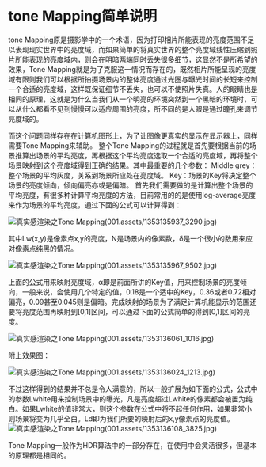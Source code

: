 ﻿# tone  Mapping简单说明

tone  Mapping原是摄影学中的一个术语，因为打印相片所能表现的亮度范围不足以表现现实世界中的亮度域，而如果简单的将真实世界的整个亮度域线性压缩到照片所能表现的亮度域内，则会在明暗两端同时丢失很多细节，这显然不是所希望的效果，Tone   Mapping就是为了克服这一情况而存在的，既然相片所能呈现的亮度域有限则我们可以根据所拍摄场景内的整体亮度通过光圈与曝光时间的长短来控制一个合适的亮度域，这样既保证细节不丢失，也可以不使照片失真。人的眼睛也是相同的原理，这就是为什么当我们从一个明亮的环境突然到一个黑暗的环境时，可以从什么都看不见到慢慢可以适应周围的亮度，所不同的是人眼是通过瞳孔来调节亮度域的。


 而这个问题同样存在在计算机图形上，为了让图像更真实的显示在显示器上，同样需要Tone Mapping来辅助。
 整个Tone Mapping的过程就是首先要根据当前的场景推算出场景的平均亮度，再根据这个平均亮度选取一个合适的亮度域，再将整个场景映射到这个亮度域得到正确的结果。其中最重要的几个参数：
 Middle grey：整个场景的平均灰度，关系到场景所应处在亮度域。
 Key：场景的Key将决定整个场景的亮度倾向，倾向偏亮亦或是偏暗。
 首先我们需要做的是计算出整个场景的平均亮度，有很多种计算平均亮度的方法，目前常用的的是使用log-average亮度来作为场景的平均亮度，通过下面的公式可以计算得到：

![真实感渲染之Tone <wbr>Mapping(001.assets/1353135937_3290.jpg)](https://img-my.csdn.net/uploads/201211/17/1353135937_3290.jpg)

其中Lw(x,y)是像素点x,y的亮度，N是场景内的像素数，δ是一个很小的数用来应对像素点纯黑的情况。

![真实感渲染之Tone <wbr>Mapping(001.assets/1353135967_9502.jpg)](https://img-my.csdn.net/uploads/201211/17/1353135967_9502.jpg)

上面的公式用来映射亮度域，α即是前面所讲的Key值，用来控制场景的亮度倾向，一般来说，会使用几个特定的值，0.18是一个适中的Key，0.36或者0.72相对偏亮，0.09甚至0.045则是偏暗。完成映射的场景为了满足计算机能显示的范围还要将亮度范围再映射到[0,1]区间，可以通过下面的公式简单的得到[0,1]区间的亮度。

![真实感渲染之Tone <wbr>Mapping(001.assets/1353136061_1016.jpg)](https://img-my.csdn.net/uploads/201211/17/1353136061_1016.jpg)

 

附上效果图：

 

![真实感渲染之Tone <wbr>Mapping(001.assets/1353136024_1213.jpg)](https://img-my.csdn.net/uploads/201211/17/1353136024_1213.jpg)

不过这样得到的结果并不总是令人满意的，所以一般扩展为如下面的公式，公式中的参数Lwhite用来控制场景中的曝光，凡是亮度超过Lwhite的像素都会被置为纯白。如果Lwhite的值非常大，则这个参数在公式中将不起任何作用，如果非常小则场景将变为几乎全白。Ld即为我们所要的映射后的x,y像素点的亮度值。
![真实感渲染之Tone <wbr>Mapping(001.assets/1353136108_3825.jpg)](https://img-my.csdn.net/uploads/201211/17/1353136108_3825.jpg)

Tone Mapping一般作为HDR算法中的一部分存在，在使用中会灵活很多，但基本的原理都是相同的。
